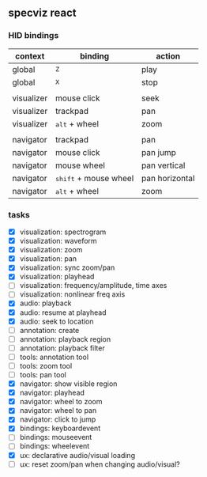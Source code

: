 ## specviz react

### HID bindings

|context|binding|action|
|--|--|--|
|global|<kbd>Z</kbd>|play|
|global|<kbd>X</kbd>|stop|
||||
|visualizer|mouse click|seek|
|visualizer|trackpad|pan|
|visualizer|<kbd>alt</kbd> + wheel|zoom|
||||
|navigator|trackpad|pan|
|navigator|mouse click|pan jump|
|navigator|mouse wheel|pan vertical|
|navigator|<kbd>shift</kbd> + mouse wheel|pan horizontal|
|navigator|<kbd>alt</kbd> + wheel|zoom|

### tasks

- [x] visualization: spectrogram
- [x] visualization: waveform
- [x] visualization: zoom
- [x] visualization: pan
- [x] visualization: sync zoom/pan
- [x] visualization: playhead
- [ ] visualization: frequency/amplitude, time axes
- [ ] visualization: nonlinear freq axis
- [x] audio: playback
- [x] audio: resume at playhead
- [x] audio: seek to location
- [ ] annotation: create
- [ ] annotation: playback region
- [ ] annotation: playback filter
- [ ] tools: annotation tool
- [ ] tools: zoom tool
- [ ] tools: pan tool
- [x] navigator: show visible region
- [x] navigator: playhead
- [x] navigator: wheel to zoom
- [x] navigator: wheel to pan
- [x] navigator: click to jump
- [x] bindings: keyboardevent
- [ ] bindings: mouseevent
- [ ] bindings: wheelevent
- [x] ux: declarative audio/visual loading
- [ ] ux: reset zoom/pan when changing audio/visual?
